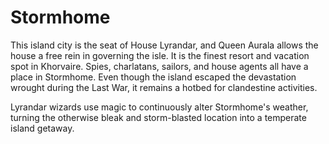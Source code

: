 # Stormhome

This island city is the seat of House Lyrandar, and Queen Aurala allows the house a free rein in governing the isle. It is the finest resort and vacation spot in Khorvaire. Spies, charlatans, sailors, and house agents all have a place in Stormhome. Even though the island escaped the devastation wrought during the Last War, it remains a hotbed for clandestine activities.

Lyrandar wizards use magic to continuously alter Stormhome's weather, turning the otherwise bleak and storm-blasted location into a temperate island getaway.
